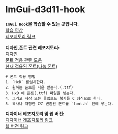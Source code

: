 # ImGui-d3d11-hook

**`ImGui Hook`을 학습할 수 있는 곳입니다.**  
[학습 영상](https://www.youtube.com/watch?v=4659KaH4ON8)  
[레포지토리 링크](https://github.com/rdbo/ImGui-DirectX-11-Kiero-Hook)  

**디자인,폰트 관련 레포지토리:**  
[디자인](https://github.com/GraphicsProgramming/dear-imgui-styles)  
[폰트 적용 관련 도움](https://dlemrcnd.tistory.com/650)  
[현재 적용된 폰트(나눔 폰트)](https://hangeul.naver.com/font)  
```
# 폰트 적용 방법
1. `HxD` 를설치한다.
2. 원하는 폰트를 다운 받는다.(.ttf)
3. HxD 에 폰트(.ttf) 파일을 넣는다.
4. 그리고 저장 또는 클립보드 복사를 C 형식으로 한다.
5. 복사나 저장한 C로 변환된 폰트를 `font.h` 안에 넣는다.
```

**디자이너 레포지토리 및 웹 버전:**  
[디자이너 레포지토리 링크](https://github.com/Raais/ImStudio)  
[웹 버전 링크](https://raais.github.io/ImStudio)  
